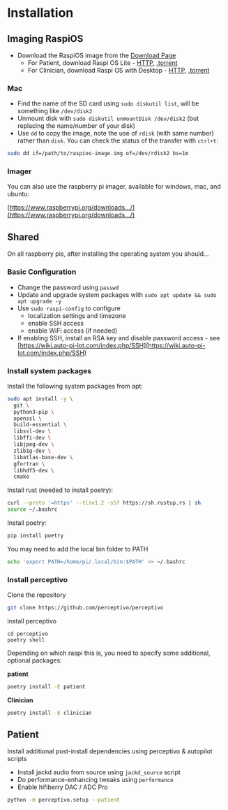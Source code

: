 # Installation

## Imaging RaspiOS

* Download the RaspiOS image from the [Download Page](https://www.raspberrypi.com/software/operating-systems/)
  * For Patient, download Raspi OS Lite - [HTTP](https://downloads.raspberrypi.org/raspios_lite_armhf/images/raspios_lite_armhf-2021-11-08/2021-10-30-raspios-bullseye-armhf-lite.zip), [.torrent](https://downloads.raspberrypi.org/raspios_lite_armhf/images/raspios_lite_armhf-2021-11-08/2021-10-30-raspios-bullseye-armhf-lite.zip.torrent)
  * For Clinician, download Raspi OS with Desktop - [HTTP](https://downloads.raspberrypi.org/raspios_armhf/images/raspios_armhf-2021-11-08/2021-10-30-raspios-bullseye-armhf.zip), [.torrent](https://downloads.raspberrypi.org/raspios_armhf/images/raspios_armhf-2021-11-08/2021-10-30-raspios-bullseye-armhf.zip.torrent)

### Mac

* Find the name of the SD card using `sudo diskutil list`, will be something like `/dev/disk2`
* Unmount disk with `sudo diskutil unmountDisk /dev/disk2` (but replacing the name/number of your disk)
* Use `dd` to copy the image, note the use of `rdisk` (with same number) rather than `disk`. You can check the status of the transfer with `ctrl+t`:
```bash
sudo dd if=/path/to/raspios-image.img of=/dev/rdisk2 bs=1m
```

### Imager

You can also use the raspberry pi imager, available for windows, mac, and ubuntu:

[https://www.raspberrypi.org/downloads.../](https://www.raspberrypi.org/downloads.../)

## Shared

On all raspberry pis, after installing the operating system you should...

### Basic Configuration

* Change the password using `passwd`
* Update and upgrade system packages with `sudo apt update && sudo apt upgrade -y`
* Use `sudo raspi-config` to configure
    * localization settings and timezone
    * enable SSH access
    * enable WiFi access (if needed)
* If enabling SSH, install an RSA key and disable password access - see [https://wiki.auto-pi-lot.com/index.php/SSH](https://wiki.auto-pi-lot.com/index.php/SSH)

### Install system packages

Install the following system packages from apt:

```bash
sudo apt install -y \
  git \
  python3-pip \
  openssl \
  build-essential \
  libssl-dev \
  libffi-dev \
  libjpeg-dev \
  zlib1g-dev \
  libatlas-base-dev \
  gfortran \
  libhdf5-dev \
  cmake
```

Install rust (needed to install poetry):
```bash
curl --proto '=https' --tlsv1.2 -sSf https://sh.rustup.rs | sh
source ~/.bashrc
```

Install poetry:
```bash
pip install poetry
```

You may need to add the local bin folder to PATH
```bash
echo 'export PATH=/home/pi/.local/bin:$PATH' >> ~/.bashrc
```

### Install perceptivo

Clone the repository
```bash
git clone https://github.com/perceptivo/perceptivo
```

install perceptivo
```
cd perceptivo
poetry shell
```

Depending on which raspi this is, you need to specify some additional, optional packages:

**patient**

```bash
poetry install -E patient
```

**Clinician**

```bash
poetry install -E clinician
```

## Patient

Install additional post-install dependencies using perceptivo & autopilot scripts

* Install jackd audio from source using `jackd_source` script
* Do performance-enhancing tweaks using `performance`
* Enable hifiberry DAC / ADC Pro 

```bash
python -m perceptivo.setup --patient
```
